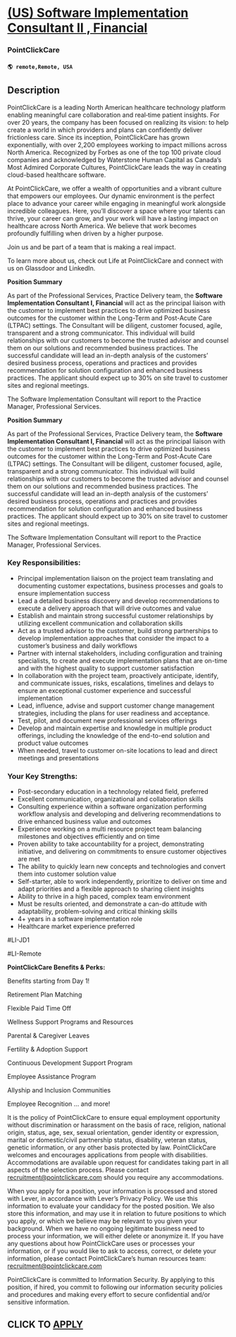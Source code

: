 # [(US) Software Implementation Consultant II , Financial](https://www.remotewlb.com/apply/us-software-implementation-consultant-ii-financial)  
### PointClickCare  
#### `🌎 remote,Remote, USA`  

## Description

PointClickCare is a leading North American healthcare technology platform enabling meaningful care collaboration and real‐time patient insights. For over 20 years, the company has been focused on realizing its vision: to help create a world in which providers and plans can confidently deliver frictionless care. Since its inception, PointClickCare has grown exponentially, with over 2,200 employees working to impact millions across North America. Recognized by Forbes as one of the top 100 private cloud companies and acknowledged by Waterstone Human Capital as Canada’s Most Admired Corporate Cultures, PointClickCare leads the way in creating cloud-based healthcare software.

At PointClickCare, we offer a wealth of opportunities and a vibrant culture that empowers our employees. Our dynamic environment is the perfect place to advance your career while engaging in meaningful work alongside incredible colleagues. Here, you’ll discover a space where your talents can thrive, your career can grow, and your work will have a lasting impact on healthcare across North America. We believe that work becomes profoundly fulfilling when driven by a higher purpose.

Join us and be part of a team that is making a real impact.

To learn more about us, check out Life at PointClickCare and connect with us on Glassdoor and LinkedIn.

  

 **Position Summary**

As part of the Professional Services, Practice Delivery team, the **Software Implementation Consultant I, Financial** will act as the principal liaison with the customer to implement best practices to drive optimized business outcomes for the customer within the Long-Term and Post-Acute Care (LTPAC) settings. The Consultant will be diligent, customer focused, agile, transparent and a strong communicator. This individual will build relationships with our customers to become the trusted advisor and counsel them on our solutions and recommended business practices. The successful candidate will lead an in-depth analysis of the customers’ desired business process, operations and practices and provides recommendation for solution configuration and enhanced business practices. The applicant should expect up to 30% on site travel to customer sites and regional meetings.

The Software Implementation Consultant will report to the Practice Manager, Professional Services.

  

 **Position Summary**

As part of the Professional Services, Practice Delivery team, the **Software Implementation Consultant I, Financial** will act as the principal liaison with the customer to implement best practices to drive optimized business outcomes for the customer within the Long-Term and Post-Acute Care (LTPAC) settings. The Consultant will be diligent, customer focused, agile, transparent and a strong communicator. This individual will build relationships with our customers to become the trusted advisor and counsel them on our solutions and recommended business practices. The successful candidate will lead an in-depth analysis of the customers’ desired business process, operations and practices and provides recommendation for solution configuration and enhanced business practices. The applicant should expect up to 30% on site travel to customer sites and regional meetings.

The Software Implementation Consultant will report to the Practice Manager, Professional Services.

  

### Key Responsibilities:

* Principal implementation liaison on the project team translating and documenting customer expectations, business processes and goals to ensure implementation success
* Lead a detailed business discovery and develop recommendations to execute a delivery approach that will drive outcomes and value 
* Establish and maintain strong successful customer relationships by utilizing excellent communication and collaboration skills
* Act as a trusted advisor to the customer, build strong partnerships to develop implementation approaches that consider the impact to a customer’s business and daily workflows
* Partner with internal stakeholders, including configuration and training specialists, to create and execute implementation plans that are on-time and with the highest quality to support customer satisfaction
* In collaboration with the project team, proactively anticipate, identify, and communicate issues, risks, escalations, timelines and delays to ensure an exceptional customer experience and successful implementation
* Lead, influence, advise and support customer change management strategies, including the plans for user readiness and acceptance.
* Test, pilot, and document new professional services offerings
* Develop and maintain expertise and knowledge in multiple product offerings, including the knowledge of the end-to-end solution and product value outcomes
* When needed, travel to customer on-site locations to lead and direct meetings and presentations 

  

### Your Key Strengths:

* Post-secondary education in a technology related field, preferred
* Excellent communication, organizational and collaboration skills
* Consulting experience within a software organization performing workflow analysis and developing and delivering recommendations to drive enhanced business value and outcomes
* Experience working on a multi resource project team balancing milestones and objectives efficiently and on time
* Proven ability to take accountability for a project, demonstrating initiative, and delivering on commitments to ensure customer objectives are met
* The ability to quickly learn new concepts and technologies and convert them into customer solution value
* Self-starter, able to work independently, prioritize to deliver on time and adapt priorities and a flexible approach to sharing client insights
* Ability to thrive in a high paced, complex team environment
* Must be results oriented, and demonstrate a can-do attitude with adaptability, problem-solving and critical thinking skills
* 4+ years in a software implementation role
* Healthcare market experience preferred

  

#LI-JD1

#LI-Remote

  

 **PointClickCare Benefits & Perks:**

Benefits starting from Day 1!

Retirement Plan Matching

Flexible Paid Time Off

Wellness Support Programs and Resources

Parental & Caregiver Leaves

Fertility & Adoption Support

Continuous Development Support Program

Employee Assistance Program

Allyship and Inclusion Communities

Employee Recognition … and more!

  

It is the policy of PointClickCare to ensure equal employment opportunity without discrimination or harassment on the basis of race, religion, national origin, status, age, sex, sexual orientation, gender identity or expression, marital or domestic/civil partnership status, disability, veteran status, genetic information, or any other basis protected by law. PointClickCare welcomes and encourages applications from people with disabilities. Accommodations are available upon request for candidates taking part in all aspects of the selection process. Please contact recruitment@pointclickcare.com should you require any accommodations.

  

When you apply for a position, your information is processed and stored with Lever, in accordance with Lever’s Privacy Policy. We use this information to evaluate your candidacy for the posted position. We also store this information, and may use it in relation to future positions to which you apply, or which we believe may be relevant to you given your background. When we have no ongoing legitimate business need to process your information, we will either delete or anonymize it. If you have any questions about how PointClickCare uses or processes your information, or if you would like to ask to access, correct, or delete your information, please contact PointClickCare’s human resources team: recruitment@pointclickcare.com

  

PointClickCare is committed to Information Security. By applying to this position, if hired, you commit to following our information security policies and procedures and making every effort to secure confidential and/or sensitive information.

  
## CLICK TO [APPLY](https://www.remotewlb.com/apply/us-software-implementation-consultant-ii-financial)

